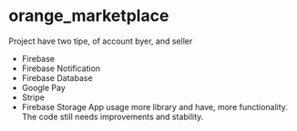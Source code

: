 # orange_marketplace
Project have two tipe, of account byer, and seller
- Firebase
- Firebase Notification
- Firebase Database
- Google Pay
- Stripe
- Firebase Storage
App usage more library and have, more functionality.
The code still needs improvements and stability.
